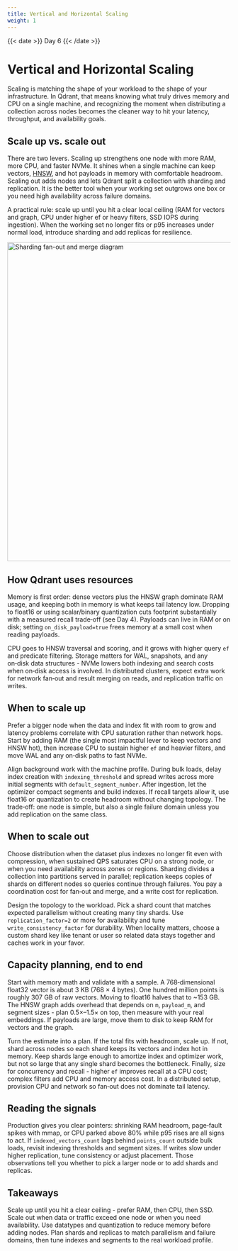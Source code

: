 ```yaml
---
title: Vertical and Horizontal Scaling
weight: 1
---
```


{{< date >}} Day 6 {{< /date >}}

# Vertical and Horizontal Scaling

Scaling is matching the shape of your workload to the shape of your infrastructure. In Qdrant, that means knowing what truly drives memory and CPU on a single machine, and recognizing the moment when distributing a collection across nodes becomes the cleaner way to hit your latency, throughput, and availability goals.

## Scale up vs. scale out

There are two levers. Scaling up strengthens one node with more RAM, more CPU, and faster NVMe. It shines when a single machine can keep vectors, [HNSW](https://qdrant.tech/articles/filtrable-hnsw/), and hot payloads in memory with comfortable headroom. Scaling out adds nodes and lets Qdrant split a collection with sharding and replication. It is the better tool when your working set outgrows one box or you need high availability across failure domains.

A practical rule: scale up until you hit a clear local ceiling (RAM for vectors and graph, CPU under higher ef or heavy filters, SSD IOPS during ingestion). When the working set no longer fits or p95 increases under normal load, introduce sharding and add replicas for resilience.

<img src="/documentation/guides/collection-config-guide/shards.png" width="720" alt="Sharding fan-out and merge diagram">

## How Qdrant uses resources

Memory is first order: dense vectors plus the HNSW graph dominate RAM usage, and keeping both in memory is what keeps tail latency low. Dropping to float16 or using scalar/binary quantization cuts footprint substantially with a measured recall trade‑off (see Day 4). Payloads can live in RAM or on disk; setting `on_disk_payload=true` frees memory at a small cost when reading payloads.

CPU goes to HNSW traversal and scoring, and it grows with higher query `ef` and predicate filtering. Storage matters for WAL, snapshots, and any on‑disk data structures - NVMe lowers both indexing and search costs when on‑disk access is involved. In distributed clusters, expect extra work for network fan‑out and result merging on reads, and replication traffic on writes.

## When to scale up

Prefer a bigger node when the data and index fit with room to grow and latency problems correlate with CPU saturation rather than network hops. Start by adding RAM (the single most impactful lever to keep vectors and HNSW hot), then increase CPU to sustain higher `ef` and heavier filters, and move WAL and any on‑disk paths to fast NVMe.

Align background work with the machine profile. During bulk loads, delay index creation with `indexing_threshold` and spread writes across more initial segments with `default_segment_number`. After ingestion, let the optimizer compact segments and build indexes. If recall targets allow it, use float16 or quantization to create headroom without changing topology. The trade‑off: one node is simple, but also a single failure domain unless you add replication on the same class.

## When to scale out

Choose distribution when the dataset plus indexes no longer fit even with compression, when sustained QPS saturates CPU on a strong node, or when you need availability across zones or regions. Sharding divides a collection into partitions served in parallel; replication keeps copies of shards on different nodes so queries continue through failures. You pay a coordination cost for fan‑out and merge, and a write cost for replication.

Design the topology to the workload. Pick a shard count that matches expected parallelism without creating many tiny shards. Use `replication_factor=2` or more for availability and tune `write_consistency_factor` for durability. When locality matters, choose a custom shard key like tenant or user so related data stays together and caches work in your favor.

## Capacity planning, end to end

Start with memory math and validate with a sample. A 768‑dimensional float32 vector is about 3 KB (768 × 4 bytes). One hundred million points is roughly 307 GB of raw vectors. Moving to float16 halves that to ~153 GB. The HNSW graph adds overhead that depends on `m`, `payload_m`, and segment sizes - plan 0.5×–1.5× on top, then measure with your real embeddings. If payloads are large, move them to disk to keep RAM for vectors and the graph.

Turn the estimate into a plan. If the total fits with headroom, scale up. If not, shard across nodes so each shard keeps its vectors and index hot in memory. Keep shards large enough to amortize index and optimizer work, but not so large that any single shard becomes the bottleneck. Finally, size for concurrency and recall - higher `ef` improves recall at a CPU cost; complex filters add CPU and memory access cost. In a distributed setup, provision CPU and network so fan‑out does not dominate tail latency.

## Reading the signals

Production gives you clear pointers: shrinking RAM headroom, page‑fault spikes with mmap, or CPU parked above 80% while p95 rises are all signs to act. If `indexed_vectors_count` lags behind `points_count` outside bulk loads, revisit indexing thresholds and segment sizes. If writes slow under higher replication, tune consistency or adjust placement. Those observations tell you whether to pick a larger node or to add shards and replicas.

## Takeaways

Scale up until you hit a clear ceiling - prefer RAM, then CPU, then SSD. Scale out when data or traffic exceed one node or when you need availability. Use datatypes and quantization to reduce memory before adding nodes. Plan shards and replicas to match parallelism and failure domains, then tune indexes and segments to the real workload profile. 
